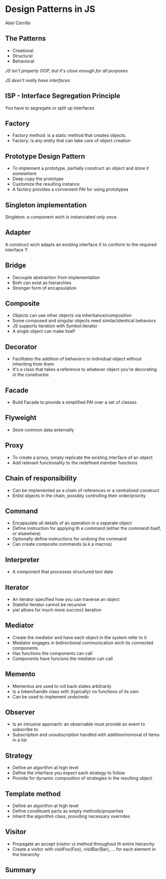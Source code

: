 # Design Patterns in JS

_Abel Carrillo_

## The Patterns
* Creational
* Structural
* Behavioral 

_JS isn't properly OOP, but it's close enough for all purposes_

_JS desn't really have interfaces_

## ISP - Interface Segregation Principle
You have to segregate or split up interfaces

## Factory
* Factory method: is a static method that creates objects.
* Factory: is any entity that can take care of object creation

## Prototype Design Pattern
* To implement a prototype, partially construct an 
object and store it somewhere
* Deep copy the prototype
* Customize the resulting instance
* A factory provides a convenient PAI for using prototypes

## Singleton implementation

Singleton: a component wich is instanciated only once.

## Adapter
A construct wich adapts an existing interface X to
conform to the required interface Y.

## Bridge
* Decouple abstraction from implementation
* Both can exist as hierarchies
* Stronger form of encapsulation

## Composite
* Objects can use other objects via inheritance/composition
* Some composed and singular objects need similar/identical behaviors
* JS supports iteration with Symbol.iterator
* A single object can make itself

## Decorator
* Facilitates the addition of behaviors to individual
object without inheriting from them
* It's a class that takes a reference to whatever object you're decorating in the constructor.

## Facade
* Build Facade to provide a simplified PAI over a set of classes

## Flyweight
* Store common data externally

## Proxy
* To create a proxy, simply replicate the existing interface of an object
* Add relevant functionality to the redefined member functions

## Chain of responsibility
* Can be implemented as a chain of references or a centralized construct
* Enlist objects in the chain, possibly controlling their order/priority

## Command
* Encapsulate all details of an operation in a separate object
* Define instruction for applying th e command (either the command itself, or elsewhere)
* Optionally define instructions for undoing the command
* Can create composite commands (a.k.a macros)

## Interpreter
* A component that processes structured text data

## Iterator
* An iterator specified how you can traverse an object
* Stateful iterator cannot be recursive
* yiel allows for much more succinct iteration

## Mediator
* Create the mediator and have each object in the system
refer to it
* Mediator engages in bidirectional communication wich
its connected components
* Has functions the components can call
* Components have funcions the mediator can call

## Memento
* Mementos are used to roll back states arbitrarily
* Is a token/handle class with (typically) no functions of its own
* Can be used to implement undo/redo

## Observer
* Is an intrusive approach: an observable must provide
an event to subscribe to
* Subscription and unsubscription handled with addition/removal
of items in a list

## Strategy
* Define an algorithm at high level
* Define the interface you expect each strategy to follow
* Provide for dynamic composition of strategies in the resulting object

## Template method
* Define an algorithm at high level
* Define constituent parts as empty methods/properties
* Inherit the algorithm class, providing necessary overrides

## Visitor
* Propagate an accept (visitor v) method throughout th entire hierarchy
* Create a visitor with visitFoo(Foo), visitBar(Bar), ... for 
each element in the hierarchy

## Summary
